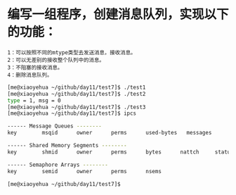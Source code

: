 # 编写一组程序，创建消息队列，实现以下的功能：
    1：可以按照不同的mtype类型去发送消息，接收消息。
    2：可以无差别的接收整个队列中的消息。
    3：不阻塞的接收消息。
    4：删除消息队列。
```bash
[me@xiaoyehua ~/github/day11/test7]$ ./test1
[me@xiaoyehua ~/github/day11/test7]$ ./test2
type = 1, msg = 0
[me@xiaoyehua ~/github/day11/test7]$ ./test3
[me@xiaoyehua ~/github/day11/test7]$ ipcs

------ Message Queues --------
key        msqid      owner      perms      used-bytes   messages    

------ Shared Memory Segments --------
key        shmid      owner      perms      bytes      nattch     status      

------ Semaphore Arrays --------
key        semid      owner      perms      nsems     

[me@xiaoyehua ~/github/day11/test7]$ 

```
